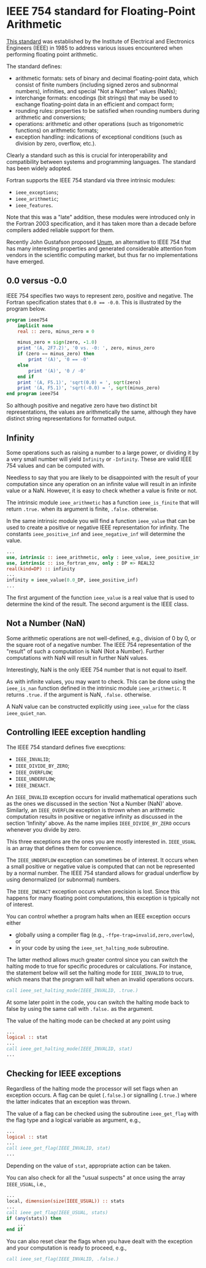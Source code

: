# IEEE 754 standard for Floating-Point Arithmetic

[This standard](https://en.wikipedia.org/wiki/IEEE_754) was established by the
Institute of Electrical and Electronics Engineers (IEEE) in 1985 to address
various issues encountered when performing floating point arithmetic.

The standard defines:

* arithmetic formats: sets of binary and decimal floating-point data,
  which consist of finite numbers (including signed zeros and subnormal
  numbers), infinities, and special "Not a Number" values (NaNs);
* interchange formats: encodings (bit strings) that may be used to exchange
  floating-point data in an efficient and compact form;
* rounding rules: properties to be satisfied when rounding numbers during
  arithmetic and conversions;
* operations: arithmetic and other operations (such as trigonometric
  functions) on arithmetic formats;
* exception handling: indications of exceptional conditions (such as
  division by zero, overflow, etc.).

Clearly a standard such as this is crucial for interoperability and
compatibility between systems and programming languages.  The standard has
been widely adopted.

Fortran supports the IEEE 754 standard via three intrinsic modules:

* `ieee_exceptions`;
* `ieee_arithmetic`;
* `ieee_features`.

Note that this was a "late" addition, these modules were introduced only in
the Fortran 2003 specification, and it has taken more than a decade before
compilers added reliable support for them.

Recently John Gustafson proposed
[Unum](https://en.wikipedia.org/wiki/Unum_(number_format)), an alternative
to IEEE 754 that has many interesting properties and generated considerable
attention from vendors in the scientific computing market, but thus far no
implementations have emerged.


## 0.0 versus -0.0

IEEE 754 specifies two ways to represent zero, positive and negative.  The
Fortran specification states that `0.0 == -0.0`.  This is illustrated by
the program below.

~~~~fortran
program ieee754
    implicit none
    real :: zero, minus_zero = 0

    minus_zero = sign(zero, -1.0)
    print '(A, 2F7.2)', '0 vs. -0: ', zero, minus_zero
    if (zero == minus_zero) then
        print '(A)', '0 == -0'
    else
        print '(A)', '0 / -0'
    end if
    print '(A, F5.1)', 'sqrt(0.0) = ', sqrt(zero)
    print '(A, F5.1)', 'sqrt(-0.0) = ', sqrt(minus_zero)
end program ieee754
~~~~

So although positive and negative zero have two distinct bit representations,
the values are arithmetically the same, although they have distinct string
representations for formatted output.


## Infinity

Some operations such as raising a number to a large power, or dividing it
by a very small number will yield `Infinity` or `-Infinity`.  These are
valid IEEE 754 values and can be computed with.

Needless to say that you are likely to be disappointed with the result
of your computation since any operation on an infinite value will result
in an infinite value or a NaN.  However, it is easy to check whether a value
is finite or not.

The intrinsic module `ieee_arithmetic` has a function `ieee_is_finite` that
will return `.true.` when its argument is finite, `.false.` otherwise.

In the same intrinsic module you will find a function `ieee_value` that can be
used to create a positive or negative IEEE representation for infinity.  The
constants `ieee_positive_inf` and `ieee_negative_inf` will determine the value.

~~~~fortran
...
use, intrinsic :: ieee_arithmetic, only : ieee_value, ieee_positive_inf
use, intrinsic :: iso_fortran_env, only : DP => REAL32
real(kind=DP) :: infinity
...
infinity = ieee_value(0.0_DP, ieee_positive_inf)
...
~~~~

The first argument of the function `ieee_value` is a real value that is used
to determine the kind of the result.  The second argument is the IEEE class.


## Not a Number (NaN)

Some arithmetic operations are not well-defined, e.g., division of 0 by 0,
or the square root of a negative number.  The IEEE 754 representation of
the "result" of such a computation is NaN (Not a Number).  Further computations
with NaN will result in further NaN values.

Interestingly, NaN is the only IEEE 754 number that is not equal to
itself.

As with infinite values, you may want to check.  This can be done using the
`ieee_is_nan` function defined in the intrinsic module `ieee_arithmetic`.  It
returns `.true.` if the argument is NaN, `.false.` otherwise.

A NaN value can be constructed explicitly using `ieee_value` for the class
`ieee_quiet_nan`.


## Controlling IEEE exception handling

The IEEE 754 standard defines five execptions:
* `IEEE_INVALID`;
* `IEEE_DIVIDE_BY_ZERO`;
* `IEEE_OVERFLOW`;
* `IEEE_UNDERFLOW`;
* `IEEE_INEXACT`.

An `IEEE_INVALID` exception occurs for invalid mathematical operations such
as the ones we discussed in the section 'Not a Number (NaN)' above.  Similarly,
an `IEEE_OVERFLOW` exception is thrown when an arithmetic computation results
in positive or negative infinity as discussed in the section 'Infinity' above.
As the name implies `IEEE_DIVIDE_BY_ZERO` occurs whenever you divide by zero.

This three exceptions are the ones you are mostly interested in.  `IEEE_USUAL`
is an array that defines them for convenience.

The `IEEE_UNDERFLOW` exception can sometimes be of interest.  It occurs when
a small positive or negative value is computed that can not be represented by
a normal number.  The IEEE 754 standard allows for gradual underflow by using
denormalized (or subnormal) numbers.

The `IEEE_INEXACT` exception occurs when precision is lost.  Since this happens
for many floating point computations, this exception is typically not of
interest.

You can control whether a program halts when an IEEE exception occurs either
* globally using a compiler flag (e.g., `-ffpe-trap=invalid,zero,overlow`), or
* in your code by using the `ieee_set_halting_mode` subroutine.

The latter method allows much greater control since you can switch the halting
mode to true for specific procedures or calculations.  For instance, the
statement below will set the halting mode for `IEEE_INVALID` to true, which
means that the program will halt when an invalid operations occurs.

~~~~fortran
call ieee_set_halting_mode(IEEE_INVALID, .true.)
~~~~

At some later point in the code, you can switch the halting mode back to false
by using the same call with `.false.` as the argument.

The value of the halting mode can be checked at any point using

~~~~fortran
...
logical :: stat
...
call ieee_get_halting_mode(IEEE_INVALID, stat)
...
~~~~


## Checking for IEEE exceptions

Regardless of the halting mode the processor will set flags when an exception
occurs.  A flag can be quiet (`.false.`) or signalling (`.true.`) where the
latter indicates that an exception was thrown.

The value of a flag can be checked using the subroutine `ieee_get_flag` with
the flag type and a logical variable as argument, e.g.,

~~~~fortran
...
logical :: stat
...
call ieee_get_flag(IEEE_INVALID, stat)
...
~~~~

Depending on the value of `stat`, appropriate action can be taken.

You can also check for all the "usual suspects" at once using the array
`IEEE_USUAL`, i.e.,

~~~~fortran
...
local, dimension(size(IEEE_USUAL)) :: stats
...
call ieee_get_flag(IEEE_USUAL, stats)
if (any(stats)) then
    ...
end if
~~~~~

You can also reset clear the flags when you have dealt with the exception and
your computation is ready to proceed, e.g.,

~~~~fortran
call ieee_set_flag(IEEE_INVALID, .false.)
~~~~
